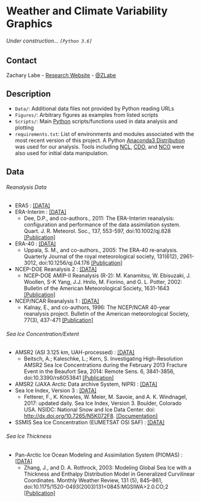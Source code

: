 # Weather and Climate Variability Graphics

###### Under construction... ```[Python 3.6]```

## Contact
Zachary Labe - [Research Website](http://sites.uci.edu/zlabe/) - [@ZLabe](https://twitter.com/ZLabe)

## Description
+ ```Data/```: Additional data files not provided by Python reading URLs
+ ```Figures/```: Arbitrary figures as examples from listed scripts
+ ```Scripts/```: Main [Python](https://www.python.org/) scripts/functions used in data analysis and plotting
+ ```requirements.txt```: List of environments and modules associated with the most recent version of this project. A Python [Anaconda3 Distribution](https://docs.continuum.io/anaconda/) was used for our analysis. Tools including [NCL](https://www.ncl.ucar.edu/), [CDO](https://code.mpimet.mpg.de/projects/cdo), and [NCO](http://nco.sourceforge.net/) were also used for initial data manipulation.

## Data
###### Reanalysis Data 
+ ERA5 : [[DATA]](http://apps.ecmwf.int/data-catalogues/era5/?class=ea)
+ ERA-Interim : [[DATA]](https://www.ecmwf.int/en/research/climate-reanalysis/era-interim)
    + Dee, D.P., and co-authors., 2011: The ERA-Interim reanalysis: configuration and performance of the data assimilation system. Quart. J. R. Meteorol. Soc., 137, 553-597, doi:10.1002/qj.828 [[Publication]](http://onlinelibrary.wiley.com/doi/10.1002/qj.828/abstract)
+ ERA-40 : [[DATA]](http://apps.ecmwf.int/datasets/data/era40-daily/levtype=sfc/)
    + Uppala, S. M., and co-authors., 2005: The ERA‐40 re‐analysis. Quarterly Journal of the royal meteorological society, 131(612), 2961-3012, doi:10.1256/qj.04.176 [[Publication]](http://onlinelibrary.wiley.com/doi/10.1256/qj.04.176/full)
+ NCEP-DOE Reanalysis 2 : [[DATA]](https://www.esrl.noaa.gov/psd/data/gridded/data.ncep.reanalysis2.html)
    + NCEP-DOE AMIP-II Reanalysis (R-2): M. Kanamitsu, W. Ebisuzaki, J. Woollen, S-K Yang, J.J. Hnilo, M. Fiorino, and G. L. Potter, 2002: Bulletin of the American Meteorological Society, 1631-1643 [[Publication]](http://journals.ametsoc.org/doi/abs/10.1175/BAMS-83-11-1631)
+ NCEP/NCAR Reanalysis 1 : [[DATA]](https://www.esrl.noaa.gov/psd/data/gridded/data.ncep.reanalysis.html)
    + Kalnay, E., and co-authors, 1996: The NCEP/NCAR 40-year reanalysis project. Bulletin of the American meteorological Society, 77(3), 437-471 [[Publication]](http://journals.ametsoc.org/doi/abs/10.1175/1520-0477(1996)077%3C0437:TNYRP%3E2.0.CO;2)
###### Sea Ice Concentration/Extent
+ AMSR2 (ASI 3.125 km, UAH-processed) : [[DATA]](http://icdc.cen.uni-hamburg.de/daten/cryosphere.html)
    + Beitsch, A.; Kaleschke, L.; Kern, S. Investigating High-Resolution AMSR2 Sea Ice Concentrations during the February 2013 Fracture Event in the Beaufort Sea, 2014: Remote Sens. 6, 3841-3856, doi:10.3390/rs6053841 [[Publication]](http://www.mdpi.com/2072-4292/6/5/3841)
+ AMSR2 (JAXA Arctic Data archive System, NIPR) : [[DATA]](https://ads.nipr.ac.jp/vishop/#/monitor)
+ Sea Ice Index, Version 3 : [[DATA]](https://nsidc.org/data/seaice_index/)
    + Fetterer, F., K. Knowles, W. Meier, M. Savoie, and A. K. Windnagel, 2017: updated daily. Sea Ice Index, Version 3. Boulder, Colorado USA. NSIDC: National Snow and Ice Data Center. doi: http://dx.doi.org/10.7265/N5K072F8. [[Documentation]](http://nsidc.org/data/g02135)
+ SSMIS Sea Ice Concentration (EUMETSAT OSI SAF) : [[DATA]](http://osisaf.met.no/p/ice/#conc_details)
###### Sea Ice Thickness
+ Pan-Arctic Ice Ocean Modeling and Assimilation System (PIOMAS) : [[DATA]](http://psc.apl.uw.edu/research/projects/arctic-sea-ice-volume-anomaly/data/model_grid)
    + Zhang, J., and D. A. Rothrock, 2003: Modeling Global Sea Ice with a Thickness and Enthalpy Distribution Model in Generalized Curvilinear Coordinates. Monthly Weather Review, 131 (5), 845–861, doi:10.1175/1520-0493(2003)131<0845:MGSIWA>2.0.CO;2 [[Publication]](http://journals.ametsoc.org/doi/abs/10.1175/1520-0493%282003%29131%3C0845%3AMGSIWA%3E2.0.CO%3B2)
